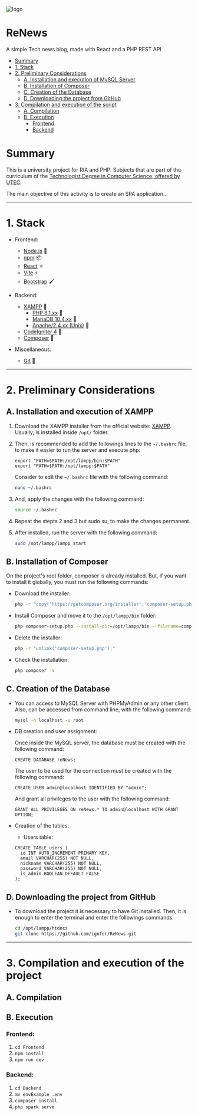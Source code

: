 ![logo](https://github.com/ignfer/ReNews/blob/main/renews%20logo.png)
# ReNews
A simple Tech news blog, made with React and a PHP REST API

- [Summary](#summary)
- [1. Stack](#1-stack)
- [2. Preliminary Considerations](#2-preliminary-considerations)
  - [A. Installation and execution of MySQL Server](#a-installation-and-execution-of-xampp)
  - [B. Installation of Composer](#b-installation-of-composer)
  - [C. Creation of the Database](#c-creation-of-the-database)
  - [D. Downloading the project from GitHub](#d-downloading-the-project-from-github)
- [3. Compilation and execution of the script](#3-compilation-and-execution-of-the-project)
  - [A. Compilation](#a-compilation)
  - [B. Execution](#b-execution)
    - [Frontend](#frontend)
    - [Backend](#backend)


# Summary

This is a university project for RIA and PHP. Subjects that are part of the curriculum of the
[Technologist Degree in Computer Science, offered by UTEC](https://utec.edu.uy/en/education/undergraduate-study/technologist-degree-in-computer-science/).

The main objective of this activity is to create an SPA application...

- - -
# 1. Stack

- Frontend:

  - [Node.js](https://nodejs.org/en/) 🚀
  - [npm](https://www.npmjs.com/) 📦
  - [React](https://react.dev/) ⚛️
  - [Vite](https://vitejs.dev/) ⚡
  - [Bootstrap](https://getbootstrap.com/) 🖌️

- Backend:

  - [XAMPP](https://www.apachefriends.org/index.html) 🚀
    - [PHP  8.1.xx](https://www.php.net/manual/en/) 🐘
    - [MariaDB 10.4.xx](https://mariadb.org/) 🐬
    - [Apache/2.4.xx (Unix)](https://httpd.apache.org/) 🦊
  - [CodeIgniter 4](https://codeigniter.com/) 🎸
  - [Composer](https://getcomposer.org/) 🎼

- Miscellaneous:

  - [Git](https://git-scm.com/) 🐙

- - -

# 2. Preliminary Considerations

## A. Installation and execution of XAMPP

1. Download the XAMPP installer from the official website: [XAMPP](https://www.apachefriends.org/index.html).
  Usually, is installed inside `/opt/` folder. 
  
2. Then, is recommended to add the followings lines to the `~/.bashrc` file, to make it easier to run the server and 
 execute php:

    ```
    export "PATH=$PATH:/opt/lampp/bin:$PATH"
    export "PATH=$PATH:/opt/lampp:$PATH" 
    ```

    Consider to edit the `~/.bashrc` file with the following command:

    ```bash
    nano ~/.bashrc
    ```
3. And, apply the changes with the following command:

    ```bash
    source ~/.bashrc
    ```
    
4. Repeat the stepts 2 and 3 but sudo su, to make the changes permanent.

5. After installed, run the server with the following command:
    
    ```bash
    sudo /opt/lampp/lampp start
    ```
## B. Installation of Composer
  On the project's root folder, composer is already installed. But, if you want to install it globally, you must 
  run the following commands:

  - Download the installer:

    ```bash
    php -r "copy('https://getcomposer.org/installer','composer-setup.php');"
    ```

  - Install Composer and move it to the `/opt/lampp/bin` folder:
    ```bash
    php composer-setup.php --install-dir=/opt/lampp/bin --filename=composer
    ```

  - Delete the installer:
    ```bash
    php -r "unlink('composer-setup.php');"
    ```

  - Check the installation:
    ```bash
    php composer -V
    ```

## C. Creation of the Database

- You can access to MySQL Server with PHPMyAdmin or any other client. Also, can be accessed from command line, 
  with the following command:

  ```bash
  mysql -h localhost -u root
  ```
  

- DB creation and user assignment:

  Once inside the MySQL server, the database must be created with the following command:

  ```
  CREATE DATABASE reNews;
  ```
  The user to be used for the connection must be created with the following command:

  ```
  CREATE USER admin@localhost IDENTIFIED BY "admin";
  ```
  
  And grant all privileges to the user with the following command:
  ```
  GRANT ALL PRIVILEGES ON reNews.* TO admin@localhost WITH GRANT OPTION;
  ```

- Creation of the tables:

  - Users table:
  ```
  CREATE TABLE users (
    id INT AUTO_INCREMENT PRIMARY KEY,
    email VARCHAR(255) NOT NULL,
    nickname VARCHAR(255) NOT NULL,
    password VARCHAR(255) NOT NULL,
    is_admin BOOLEAN DEFAULT FALSE
  );
  ```

## D. Downloading the project from GitHub

- To download the project it is necessary to have Git installed. Then, it is enough to enter the terminal and 
  enter the followings commands:

  ```bash
  cd /opt/lampp/htdocs
  git clone https://github.com/ignfer/ReNews.git
  ```

- - -
# 3. Compilation and execution of the project
## A. Compilation

## B. Execution

### Frontend:

1. `cd Frontend`
2. `npm install`
3. `npm run dev`

### Backend:

1. `cd Backend`
2. `mv envExample .env`
3. `composer install`
4. `php spark serve`
